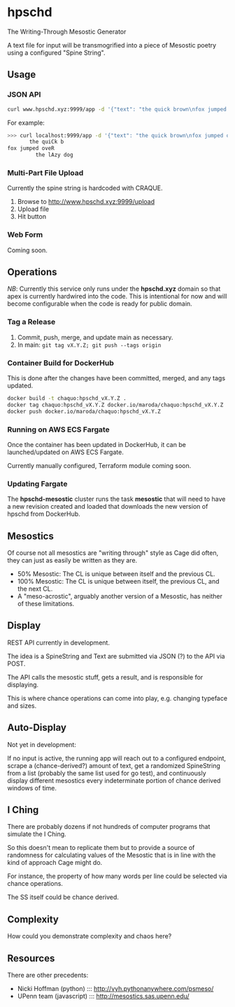 # hpschd

The Writing-Through Mesostic Generator

A text file for input will be transmogrified into a piece of Mesostic poetry using a configured "Spine String".

## Usage

### JSON API

```zsh
curl www.hpschd.xyz:9999/app -d '{"text": "the quick brown\nfox jumped over\nthe lazy dog\n", "spinestring": "cra"}'
```

For example:

```zsh
>>> curl localhost:9999/app -d '{"text": "the quick brown\nfox jumped over\nthe lazy dog\n", "spinestring": "cra"}'
       the quiCk b
fox jumped oveR
         the lAzy dog
```

### Multi-Part File Upload

Currently the spine string is hardcoded with CRAQUE.

1. Browse to <http://www.hpschd.xyz:9999/upload>
2. Upload file
3. Hit button

### Web Form

Coming soon.

## Operations

*NB*: Currently this service only runs under the **hpschd.xyz** domain so that apex is currently hardwired into the code. This is intentional for now and will become configurable when the code is ready for public domain.

### Tag a Release

1. Commit, push, merge, and update main as necessary.
2. In main: `git tag vX.Y.Z; git push --tags origin`

### Container Build for DockerHub

This is done after the changes have been committed, merged, and any tags updated.

```zsh
docker build -t chaquo:hpschd_vX.Y.Z .
docker tag chaquo:hpschd_vX.Y.Z docker.io/maroda/chaquo:hpschd_vX.Y.Z
docker push docker.io/maroda/chaquo:hpschd_vX.Y.Z
```

### Running on AWS ECS Fargate

Once the container has been updated in DockerHub, it can be launched/updated on AWS ECS Fargate.

Currently manually configured, Terraform module coming soon.

### Updating Fargate

The **hpschd-mesostic** cluster runs the task **mesostic** that will need to have a new revision created and loaded that downloads the new version of hpschd from DockerHub.

## Mesostics

Of course not all mesostics are "writing through" style as Cage did often, they can just as easily be written as they are.

- 50% Mesostic: The CL is unique between itself and the previous CL.
- 100% Mesostic: The CL is unique between itself, the previous CL, and the next CL.
- A "meso-acrostic", arguably another version of a Mesostic, has neither of these limitations.

## Display

REST API currently in development.

The idea is a SpineString and Text are submitted via JSON (?) to the API via POST.

The API calls the mesostic stuff, gets a result, and is responsible for displaying.

This is where chance operations can come into play, e.g. changing typeface and sizes.

## Auto-Display

Not yet in development:

If no input is active, the running app will reach out to a configured endpoint, scrape a (chance-derived?) amount of text, get a randomized SpineString from a list (probably the same list used for go test), and continuously display different mesostics every indeterminate portion of chance derived windows of time.


## I Ching

There are probably dozens if not hundreds of computer programs that simulate the I Ching.

So this doesn't mean to replicate them but to provide a source of randomness for calculating values of the Mesostic that is in line with the kind of approach Cage might do.

For instance, the property of how many words per line could be selected via chance operations.

The SS itself could be chance derived.


## Complexity

How could you demonstrate complexity and chaos here?


## Resources

There are other precedents:

- Nicki Hoffman (python) ::: http://vyh.pythonanywhere.com/psmeso/
- UPenn team (javascript) ::: http://mesostics.sas.upenn.edu/

